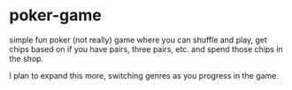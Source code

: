 # poker-game
simple fun poker (not really) game where you can shuffle and play, get chips based on if you have pairs, three pairs, etc. and spend those chips in the shop.

I plan to expand this more, switching genres as you progress in the game.
